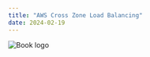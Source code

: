 ```yaml
---
title: "AWS Cross Zone Load Balancing"
date: 2024-02-19
---
```

![Book logo](aws-service-demo/assets/main-pic.png)
